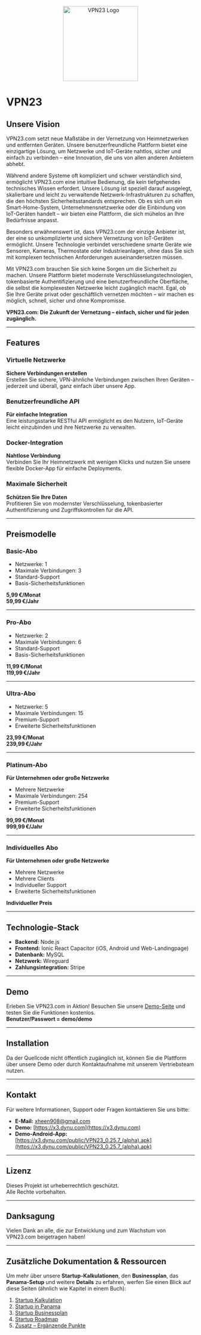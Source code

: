 <div align="center">
    <img src="https://x3.dynu.com/assets/logo-D3O0-4lF.png" alt="VPN23 Logo" width="200"/>
</div>

# VPN23

## Unsere Vision

VPN23.com setzt neue Maßstäbe in der Vernetzung von Heimnetzwerken und entfernten Geräten. Unsere benutzerfreundliche Plattform bietet eine einzigartige Lösung, um Netzwerke und IoT-Geräte nahtlos, sicher und einfach zu verbinden – eine Innovation, die uns von allen anderen Anbietern abhebt.

Während andere Systeme oft kompliziert und schwer verständlich sind, ermöglicht VPN23.com eine intuitive Bedienung, die kein tiefgehendes technisches Wissen erfordert. Unsere Lösung ist speziell darauf ausgelegt, skalierbare und leicht zu verwaltende Netzwerk-Infrastrukturen zu schaffen, die den höchsten Sicherheitsstandards entsprechen. Ob es sich um ein Smart-Home-System, Unternehmensnetzwerke oder die Einbindung von IoT-Geräten handelt – wir bieten eine Plattform, die sich mühelos an Ihre Bedürfnisse anpasst.

Besonders erwähnenswert ist, dass VPN23.com der einzige Anbieter ist, der eine so unkomplizierte und sichere Vernetzung von IoT-Geräten ermöglicht. Unsere Technologie verbindet verschiedene smarte Geräte wie Sensoren, Kameras, Thermostate oder Industrieanlagen, ohne dass Sie sich mit komplexen technischen Anforderungen auseinandersetzen müssen.

Mit VPN23.com brauchen Sie sich keine Sorgen um die Sicherheit zu machen. Unsere Plattform bietet modernste Verschlüsselungstechnologien, tokenbasierte Authentifizierung und eine benutzerfreundliche Oberfläche, die selbst die komplexesten Netzwerke leicht zugänglich macht. Egal, ob Sie Ihre Geräte privat oder geschäftlich vernetzen möchten – wir machen es möglich, schnell, sicher und ohne Kompromisse.

**VPN23.com: Die Zukunft der Vernetzung – einfach, sicher und für jeden zugänglich.**

---

## Features

### Virtuelle Netzwerke
**Sichere Verbindungen erstellen**  
Erstellen Sie sichere, VPN-ähnliche Verbindungen zwischen Ihren Geräten – jederzeit und überall, ganz einfach über unsere App.

### Benutzerfreundliche API
**Für einfache Integration**  
Eine leistungsstarke RESTful API ermöglicht es den Nutzern, IoT-Geräte leicht einzubinden und ihre Netzwerke zu verwalten.

### Docker-Integration
**Nahtlose Verbindung**  
Verbinden Sie Ihr Heimnetzwerk mit wenigen Klicks und nutzen Sie unsere flexible Docker-App für einfache Deployments.

### Maximale Sicherheit
**Schützen Sie Ihre Daten**  
Profitieren Sie von modernster Verschlüsselung, tokenbasierter Authentifizierung und Zugriffskontrollen für die API.

---

## Preismodelle

### Basic-Abo
- Netzwerke: 1  
- Maximale Verbindungen: 3  
- Standard-Support  
- Basis-Sicherheitsfunktionen  

**5,99 €/Monat**  
**59,99 €/Jahr**

---

### Pro-Abo
- Netzwerke: 2  
- Maximale Verbindungen: 6  
- Standard-Support  
- Basis-Sicherheitsfunktionen  

**11,99 €/Monat**  
**119,99 €/Jahr**

---

### Ultra-Abo
- Netzwerke: 5  
- Maximale Verbindungen: 15  
- Premium-Support  
- Erweiterte Sicherheitsfunktionen  

**23,99 €/Monat**  
**239,99 €/Jahr**

---

### Platinum-Abo
**Für Unternehmen oder große Netzwerke**  
- Mehrere Netzwerke  
- Maximale Verbindungen: 254  
- Premium-Support  
- Erweiterte Sicherheitsfunktionen  

**99,99 €/Monat**  
**999,99 €/Jahr**

---

### Individuelles Abo
**Für Unternehmen oder große Netzwerke**  
- Mehrere Netzwerke  
- Mehrere Clients  
- Individueller Support  
- Erweiterte Sicherheitsfunktionen  

**Individueller Preis**  

---

## Technologie-Stack

- **Backend:** Node.js  
- **Frontend:** Ionic React Capacitor (iOS, Android und Web-Landingpage)  
- **Datenbank:** MySQL  
- **Netzwerk:** Wireguard  
- **Zahlungsintegration:** Stripe  

---

## Demo

Erleben Sie VPN23.com in Aktion! Besuchen Sie unsere [Demo-Seite](https://x3.dynu.com) und testen Sie die Funktionen kostenlos.  
**Benutzer/Passwort = demo/demo**

---

## Installation

Da der Quellcode nicht öffentlich zugänglich ist, können Sie die Plattform über unsere Demo oder durch Kontaktaufnahme mit unserem Vertriebsteam nutzen.

---

## Kontakt

Für weitere Informationen, Support oder Fragen kontaktieren Sie uns bitte:

- **E-Mail:** xheen908@gmail.com  
- **Demo:** [https://x3.dynu.com](https://x3.dynu.com)  
- **Demo-Android-App:** [https://x3.dynu.com/public/VPN23_0.25.7_(alpha).apk](https://x3.dynu.com/public/VPN23_0.25.7_(alpha).apk)  

---

## Lizenz

Dieses Projekt ist urheberrechtlich geschützt.  
Alle Rechte vorbehalten.

---

## Danksagung

Vielen Dank an alle, die zur Entwicklung und zum Wachstum von VPN23.com beigetragen haben!

---

## Zusätzliche Dokumentation & Ressourcen

Um mehr über unsere **Startup-Kalkulationen**, den **Businessplan**, das **Panama-Setup** und weitere **Details** zu erfahren, werfen Sie einen Blick auf diese Seiten (ähnlich wie Kapitel in einem Buch):

1. [Startup Kalkulation](https://github.com/xheen908/VPN23_/blob/main/startup_kalkulation.md)  
2. [Startup in Panama](https://github.com/xheen908/VPN23_/blob/main/startup_panama.md)  
3. [Startup Businessplan](https://github.com/xheen908/VPN23_/blob/main/startup_buisnessplan.md)  
4. [Startup Roadmap](https://github.com/xheen908/VPN23_/blob/main/startup_roadmap.md)  
5. [Zusatz – Ergänzende Punkte](https://github.com/xheen908/VPN23_/blob/main/zusatz.md)
